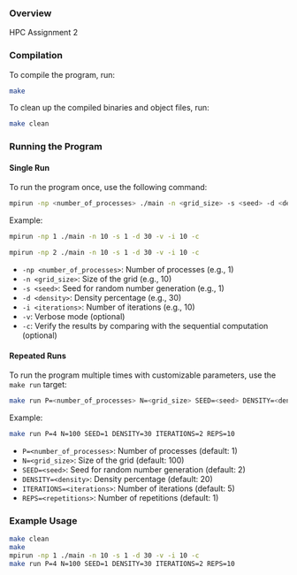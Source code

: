 ### Overview

HPC Assignment 2


### Compilation

To compile the program, run:

```sh
make
```

To clean up the compiled binaries and object files, run:

```sh
make clean
```

### Running the Program

#### Single Run

To run the program once, use the following command:

```sh
mpirun -np <number_of_processes> ./main -n <grid_size> -s <seed> -d <density> -i <iterations> [-v] [-c]
```

Example:

```sh
mpirun -np 1 ./main -n 10 -s 1 -d 30 -v -i 10 -c
```
```sh
mpirun -np 2 ./main -n 10 -s 1 -d 30 -v -i 10 -c
```

- `-np <number_of_processes>`: Number of processes (e.g., 1)
- `-n <grid_size>`: Size of the grid (e.g., 10)
- `-s <seed>`: Seed for random number generation (e.g., 1)
- `-d <density>`: Density percentage (e.g., 30)
- `-i <iterations>`: Number of iterations (e.g., 10)
- `-v`: Verbose mode (optional)
- `-c`: Verify the results by comparing with the sequential computation (optional)


#### Repeated Runs

To run the program multiple times with customizable parameters, use the `make run` target:

```sh
make run P=<number_of_processes> N=<grid_size> SEED=<seed> DENSITY=<density> ITERATIONS=<iterations> REPS=<repetitions>
```

Example:

```sh
make run P=4 N=100 SEED=1 DENSITY=30 ITERATIONS=2 REPS=10
```

- `P=<number_of_processes>`: Number of processes (default: 1)
- `N=<grid_size>`: Size of the grid (default: 100)
- `SEED=<seed>`: Seed for random number generation (default: 2)
- `DENSITY=<density>`: Density percentage (default: 20)
- `ITERATIONS=<iterations>`: Number of iterations (default: 5)
- `REPS=<repetitions>`: Number of repetitions (default: 1)

### Example Usage

```sh
make clean
make
mpirun -np 1 ./main -n 10 -s 1 -d 30 -v -i 10 -c
make run P=4 N=100 SEED=1 DENSITY=30 ITERATIONS=2 REPS=10
```
